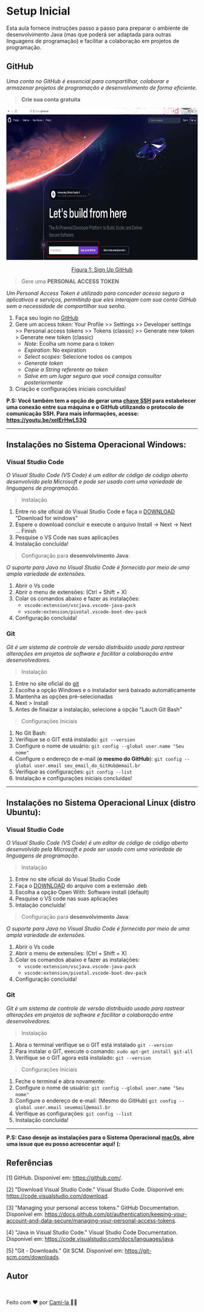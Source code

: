 # Setup Inicial

Esta aula fornece instruções passo a passo para preparar o ambiente de desenvolvimento Java (mas que poderá ser adaptada para outras linguagens de programação) e facilitar a colaboração em projetos de programação.

## GitHub

*Uma conta no GitHub é essencial para compartilhar, colaborar e armazenar projetos de programação e desenvolvimento de forma eficiente.*

> **Crie sua conta gratuíta**

<p align="center"> <img src="../imagens/00. sign-up-github.png"   height="400" alt="Sign Up GitHub"/></p>
<p align="center"><a href="https://github.com/">Figura 1: Sign Up GitHub</a></p>

> Gere uma **PERSONAL ACCESS TOKEN**

*Um Personal Access Token é utilizado para conceder acesso seguro a aplicativos e serviços, permitindo que eles interajam com sua conta GitHub sem a necessidade de compartilhar sua senha.*

1. Faça seu login no [GitHub](https://github.com/)
2. Gere um access token: Your Profile >> Settings >> Developer settings >> Personal access tokens >> Tokens (classic) >> Generate new token > Generate new token (classic)
    - *Note*: Ecolha um nome para o token
    - *Expiration*: No expiration
    - *Select scopes*: Selecione todos os campos
    - *Generate token*
    - *Copie a String referente ao token*
    - *Salve em um lugar seguro que você consiga consultar posteriormente*
3. Criação e configurações iniciais concluídas!

**P.S: Você também tem a opção de gerar uma [chave SSH](https://github.com/settings/keys) para estabelecer uma conexão entre sua máquina e o GitHub utilizando o protocolo de comunicação SSH. Para mais informações, acesse: https://youtu.be/xeIErHwL53Q**

---

## Instalações no Sistema Operacional Windows:

### Visual Studio Code

*O Visual Studio Code (VS Code) é um editor de código de código aberto desenvolvido pela Microsoft e pode ser usado com uma variedade de linguagens de programação.​*

> Instalação 

1. Entre no site oficial do Visual Studio Code e faça o [DOWNLOAD](https://code.visualstudio.com/download) "Download for windows"
2. Espere o download concluir e execute o arquivo Install -> Next -> Next ... Finish
3. Pesquise o VS Code nas suas aplicações
4. Instalação concluída!

> Configuração para **desenvolvimento Java**:

*O suporte para Java no Visual Studio Code é fornecido por meio de uma ampla variedade de extensões.​*
 
1. Abrir o Vs code
2. Abrir o menu de extensões: (Ctrl + Shift + X)
3. Colar os comandos abaixo e fazer as instalações:
    - `vscode:extension/vscjava.vscode-java-pack`
    - `vscode:extension/pivotal.vscode-boot-dev-pack`
4. Configuração concluída!

### Git

*Git é um sistema de controle de versão distribuído usado para rastrear alterações em projetos de software e facilitar a colaboração entre desenvolvedores.*

> Instalação

1. Entre no site oficial do [git](https://git-scm.com/download/win)
2. Escolha a opção Windows e o instalador será baixado automáticamente
3. Mantenha as opções pré-selecionadas
4. Next > Install
5. Antes de finaizar a instalação, selecione a opção "Lauch Git Bash"

> Configurações Iniciais

1. No Git Bash:
2. Verifique se o GIT está instalado: `git --version`
3.  Configure o nome de usuário: `git config --global user.name "Seu nome"`
4. Configure o endereço de e-mail (**o mesmo do GitHub**): `git config --global user.email seu_email_do_GitHub@email.br`
5. Verifique as configurações: `git config --list`
6.  Instalação e configurações iniciais concluídas!

---

## Instalações no Sistema Operacional Linux (distro Ubuntu):

### Visual Studio Code

*O Visual Studio Code (VS Code) é um editor de código de código aberto desenvolvido pela Microsoft e pode ser usado com uma variedade de linguagens de programação.​*

> Instalação 

1. Entre no site oficial do Visual Studio Code
2. Faça o [DOWNLOAD](https://code.visualstudio.com/) do arquivo com a extensão .deb
3. Escolha a opção Open With: Software install (default)
4. Pesquise o VS code nas suas aplicações
5. Intalação concluída!

> Configuração para **desenvolvimento Java**:

*O suporte para Java no Visual Studio Code é fornecido por meio de uma ampla variedade de extensões.​*

1. Abrir o Vs code
2. Abrir o menu de extensões: (Ctrl + Shift + X)
3. Colar os comandos abaixo e fazer as instalações:
    - `vscode:extension/vscjava.vscode-java-pack`
    - `vscode:extension/pivotal.vscode-boot-dev-pack`
4. Configuração concluída!

### Git

*Git é um sistema de controle de versão distribuído usado para rastrear alterações em projetos de software e facilitar a colaboração entre desenvolvedores.*

> Instalação

1. Abra o terminal verifique se o GIT está instalado `git --version`
2. Para instalar o GIT, execute o comando: `sudo apt-get install git-all`
3. Verifique se o GIT agora está instalado: `git --version`
   
> Configurações Iniciais

1. Feche o terminal e abra novamente: 
2. Configure o nome de usuário: `git config --global user.name "Seu nome"`
3. Configure o endereço de e-mail: (Mesmo do GitHub) `git config --global user.email seuemail@email.br`
4.  Verifique as configurações: `git config --list`
5. Instalação concluída!

---
**P.S: Caso deseje as instalações para o Sistema Operacional [macOs](https://gist.github.com/cami-la/b17cc7a232d8461a5f8b0df42cb9f516), abre uma issue que eu posso acrescentar aqui! (:**


## Referências

[1] GitHub. Disponível em: https://github.com/.

[2] "Download Visual Studio Code." Visual Studio Code. Disponível em: https://code.visualstudio.com/download.

[3] "Managing your personal access tokens." GitHub Documentation. Disponível em: https://docs.github.com/pt/authentication/keeping-your-account-and-data-secure/managing-your-personal-access-tokens.

[4] "Java in Visual Studio Code." Visual Studio Code Documentation. Disponível em: https://code.visualstudio.com/docs/languages/java.

[5] "Git - Downloads." Git SCM. Disponível em: https://git-scm.com/downloads.

## Autor

<a href="https://www.linkedin.com/in/cami-la/">
 <img style="border-radius: 50%;" src="https://avatars.githubusercontent.com/u/64323124?v=4" width="100px;" alt=""/></a>
<br>

Feito com ❤️ por <a href="https://www.instagram.com/camimi_la/" title="Instagram">Cami-la </a> 👋🏽 
